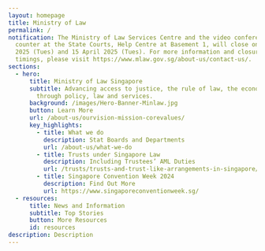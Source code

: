 ```yaml
---
layout: homepage
title: Ministry of Law
permalink: /
notification: The Ministry of Law Services Centre and the video conferencing
  counter at the State Courts, Help Centre at Basement 1, will close on 8 April
  2025 (Tues) and 15 April 2025 (Tues). For more information and closure
  timings, please visit https://www.mlaw.gov.sg/about-us/contact-us/.
sections:
  - hero:
      title: Ministry of Law Singapore
      subtitle: Advancing access to justice, the rule of law, the economy and society
        through policy, law and services.
      background: /images/Hero-Banner-Minlaw.jpg
      button: Learn More
      url: /about-us/ourvision-mission-corevalues/
      key_highlights:
        - title: What we do
          description: Stat Boards and Departments
          url: /about-us/what-we-do
        - title: Trusts under Singapore Law
          description: Including Trustees’ AML Duties
          url: /trusts/trusts-and-trust-like-arrangements-in-singapore/
        - title: Singapore Convention Week 2024
          description: Find Out More
          url: https://www.singaporeconventionweek.sg/
  - resources:
      title: News and Information
      subtitle: Top Stories
      button: More Resources
      id: resources
description: Description
---
```

